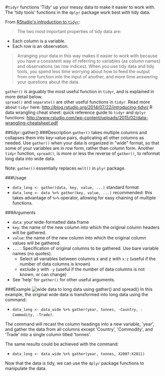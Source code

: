 #`tidyr` functions
'Tidy' up your messy data to make it easier to work with.  The 'tidy tools'
functions in the `dplyr` package work best with tidy data.

From [RStudio's introduction to `tidyr`](http://blog.rstudio.org/2014/07/22/introducing-tidyr/):

>The two most important properties of tidy data are:
* Each column is a variable.
* Each row is an observation.

>Arranging your data in this way makes it easier to work with because you have a
consistent way of referring to variables (as column names) and observations
(as row indices). When you use tidy data and tidy tools, you spend less time
worrying about how to feed the output from one function into the input of
another, and more time answering your questions about the data.

`gather()` is arguably the most useful function in `tidyr`, and is explained in more detail below.  
`spread()` and `separate()` are other useful functions in `tidyr`.
Read more about `tidyr` here: http://blog.rstudio.org/2014/07/22/introducing-tidyr/
R data wrangling cheat sheet: quick reference guide to `tidyr` and `dplyr` functions: http://www.rstudio.com/wp-content/uploads/2015/02/data-wrangling-cheatsheet.pdf

##tidyr::gather()
###Description
`gather()` takes multiple columns and collapses them into key-value pairs, duplicating all other columns as needed. Use `gather()` when your data is organized in "wide" format, so that some of your variables are in row form, rather than column form.  Another `tidyr` function, `spread()`, is more or less the reverse of `gather()`, to reformat long data into wide data.

Note: `gather()` essentially replaces `melt()` in `plyr` package.

###Usage
* `data_long <- gather(data, key, value, ...)` standard format
* `data_long <- data %>% gather(key, value, ...)` recommended: this takes advantage of `%>%` operator, allowing for easy chaining of multiple functions.

###Arguments
* `data`: your wide-formatted data frame
* `key`: the name of the new column into which the original column headers will be gathered.
* `value`: the name of the new column into which the original column values will be gathered.
* `...`	: Specification of original columns to be gathered. Use bare variable
names (no quotes).
    * Select all variables between columns x and z with `x:z` (useful if the number of data columns is known)
    * exclude y with `-y` (useful if the number of data columns is not known, or can change)
* See 'help' for `gather()` for other useful arguments.

###Example
![wide data to long data using gather() and spread()](https://docs.google.com/drawings/d/1VaZdLWK0NwAkov4sEytZLRpOUAndb3_NZOA4-n1HNIo/pub?w=948&h=499)
In this example, the original wide data is transformed into long data using the command:
* `data_long <- data_wide %>% gather(year, tonnes, -Country, -Commodity, -Trade)`.

The command will recast the column headings into a new variable, 'year', and gather the data from all columns except 'Country', 'Commodity', and 'Trade' into a single column titled 'tonnes'.  

The same results could be achieved with the command:
* `data_long <- data_wide %>% gather(year, tonnes, X2007:X2011)`  

Now that the data is tidy, we can use the `dplyr` package functions to manipulate the data.
